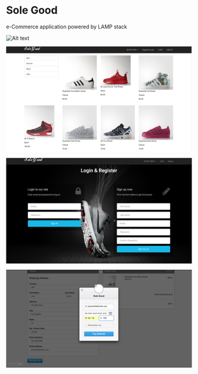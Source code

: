 # Sole Good

e-Commerce application powered by LAMP stack

![Alt text](/Images/solegood1.png?raw=true "Landing Page")

![Alt text](/Images/solegood2.png?raw=true "Products")

![Alt text](/Images/solegood3.png?raw=true "Log in and Registration")

![Alt text](/Images/solegood4.png?raw=true "Stripe API")

